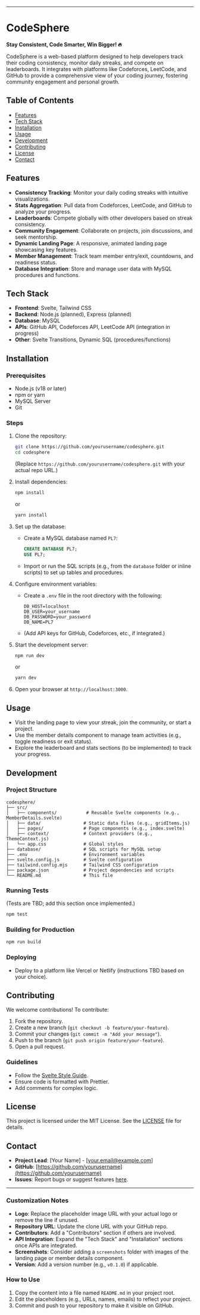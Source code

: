 

---

# CodeSphere

**Stay Consistent, Code Smarter, Win Bigger! 🔥**

CodeSphere is a web-based platform designed to help developers track their coding consistency, monitor daily streaks, and compete on leaderboards. It integrates with platforms like Codeforces, LeetCode, and GitHub to provide a comprehensive view of your coding journey, fostering community engagement and personal growth.

## Table of Contents
- [Features](#features)
- [Tech Stack](#tech-stack)
- [Installation](#installation)
- [Usage](#usage)
- [Development](#development)
- [Contributing](#contributing)
- [License](#license)
- [Contact](#contact)

## Features
- **Consistency Tracking**: Monitor your daily coding streaks with intuitive visualizations.
- **Stats Aggregation**: Pull data from Codeforces, LeetCode, and GitHub to analyze your progress.
- **Leaderboards**: Compete globally with other developers based on streak consistency.
- **Community Engagement**: Collaborate on projects, join discussions, and seek mentorship.
- **Dynamic Landing Page**: A responsive, animated landing page showcasing key features.
- **Member Management**: Track team member entry/exit, countdowns, and readiness status.
- **Database Integration**: Store and manage user data with MySQL procedures and functions.

## Tech Stack
- **Frontend**: Svelte, Tailwind CSS
- **Backend**: Node.js (planned), Express (planned)
- **Database**: MySQL
- **APIs**: GitHub API, Codeforces API, LeetCode API (integration in progress)
- **Other**: Svelte Transitions, Dynamic SQL (procedures/functions)

## Installation

### Prerequisites
- Node.js (v18 or later)
- npm or yarn
- MySQL Server
- Git

### Steps
1. Clone the repository:
   ```bash
   git clone https://github.com/yourusername/codesphere.git
   cd codesphere
   ```
   (Replace `https://github.com/yourusername/codesphere.git` with your actual repo URL.)

2. Install dependencies:
   ```bash
   npm install
   ```
   or
   ```bash
   yarn install
   ```

3. Set up the database:
   - Create a MySQL database named `PL7`:
     ```sql
     CREATE DATABASE PL7;
     USE PL7;
     ```
   - Import or run the SQL scripts (e.g., from the `database` folder or inline scripts) to set up tables and procedures.

4. Configure environment variables:
   - Create a `.env` file in the root directory with the following:
     ```
     DB_HOST=localhost
     DB_USER=your_username
     DB_PASSWORD=your_password
     DB_NAME=PL7
     ```
   - (Add API keys for GitHub, Codeforces, etc., if integrated.)

5. Start the development server:
   ```bash
   npm run dev
   ```
   or
   ```bash
   yarn dev
   ```

6. Open your browser at `http://localhost:3000`.

## Usage
- Visit the landing page to view your streak, join the community, or start a project.
- Use the member details component to manage team activities (e.g., toggle readiness or exit status).
- Explore the leaderboard and stats sections (to be implemented) to track your progress.

## Development
### Project Structure
```
codesphere/
├── src/
│   ├── components/           # Reusable Svelte components (e.g., MemberDetails.svelte)
│   ├── data/                # Static data files (e.g., gridItems.js)
│   ├── pages/               # Page components (e.g., index.svelte)
│   ├── context/             # Context providers (e.g., ThemeContext.js)
│   └── app.css              # Global styles
├── database/                # SQL scripts for MySQL setup
├── .env                     # Environment variables
├── svelte.config.js         # Svelte configuration
├── tailwind.config.mjs      # Tailwind CSS configuration
├── package.json             # Project dependencies and scripts
└── README.md                # This file
```

### Running Tests
(Tests are TBD; add this section once implemented.)
```bash
npm test
```

### Building for Production
```bash
npm run build
```

### Deploying
- Deploy to a platform like Vercel or Netlify (instructions TBD based on your choice).

## Contributing
We welcome contributions! To contribute:
1. Fork the repository.
2. Create a new branch (`git checkout -b feature/your-feature`).
3. Commit your changes (`git commit -m "Add your message"`).
4. Push to the branch (`git push origin feature/your-feature`).
5. Open a pull request.

### Guidelines
- Follow the [Svelte Style Guide](https://svelte.dev/docs#Style_guide).
- Ensure code is formatted with Prettier.
- Add comments for complex logic.

## License
This project is licensed under the MIT License. See the [LICENSE](LICENSE) file for details.

## Contact
- **Project Lead**: [Your Name] - [your.email@example.com]
- **GitHub**: [https://github.com/yourusername](https://github.com/yourusername)
- **Issues**: Report bugs or suggest features [here](https://github.com/yourusername/codesphere/issues).

---

### Customization Notes
- **Logo**: Replace the placeholder image URL with your actual logo or remove the line if unused.
- **Repository URL**: Update the clone URL with your GitHub repo.
- **Contributors**: Add a "Contributors" section if others are involved.
- **API Integration**: Expand the "Tech Stack" and "Installation" sections once APIs are integrated.
- **Screenshots**: Consider adding a `screenshots` folder with images of the landing page or member details component.
- **Version**: Add a version number (e.g., `v0.1.0`) if applicable.

### How to Use
1. Copy the content into a file named `README.md` in your project root.
2. Edit the placeholders (e.g., URLs, names, emails) to reflect your project.
3. Commit and push to your repository to make it visible on GitHub.
